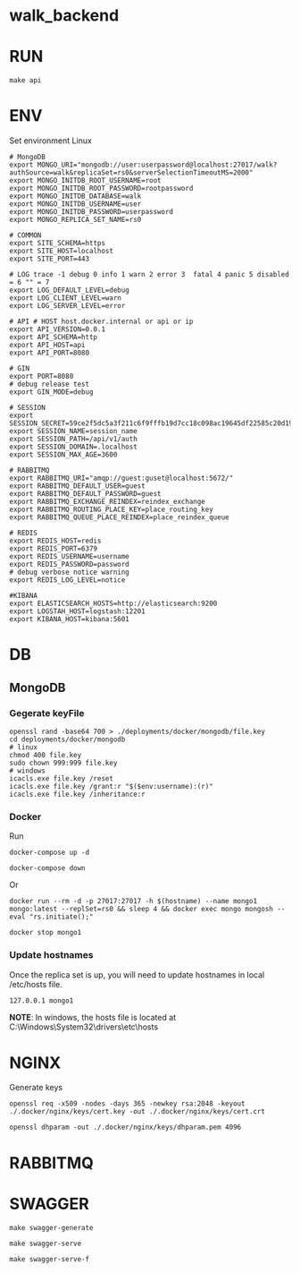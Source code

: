 # walk_backend

# RUN
```
make api
```

# ENV
Set environment
Linux
```
# MongoDB
export MONGO_URI="mongodb://user:userpassword@localhost:27017/walk?authSource=walk&replicaSet=rs0&serverSelectionTimeoutMS=2000"
export MONGO_INITDB_ROOT_USERNAME=root
export MONGO_INITDB_ROOT_PASSWORD=rootpassword
export MONGO_INITDB_DATABASE=walk
export MONGO_INITDB_USERNAME=user
export MONGO_INITDB_PASSWORD=userpassword
export MONGO_REPLICA_SET_NAME=rs0

# COMMON
export SITE_SCHEMA=https
export SITE_HOST=localhost
export SITE_PORT=443

# LOG trace -1 debug 0 info 1 warn 2 error 3  fatal 4 panic 5 disabled = 6 "" = 7
export LOG_DEFAULT_LEVEL=debug
export LOG_CLIENT_LEVEL=warn
export LOG_SERVER_LEVEL=error

# API # HOST host.docker.internal or api or ip
export API_VERSION=0.0.1
export API_SCHEMA=http
export API_HOST=api
export API_PORT=8080

# GIN
export PORT=8080
# debug release test
export GIN_MODE=debug

# SESSION
export SESSION_SECRET=59ce2f5dc5a3f211c6f9fffb19d7cc18c098ac19645df22585c20d19477f14ae
export SESSION_NAME=session_name
export SESSION_PATH=/api/v1/auth
export SESSION_DOMAIN=.localhost
export SESSION_MAX_AGE=3600

# RABBITMQ
export RABBITMQ_URI="amqp://guest:guset@localhost:5672/"
export RABBITMQ_DEFAULT_USER=guest
export RABBITMQ_DEFAULT_PASSWORD=guest
export RABBITMQ_EXCHANGE_REINDEX=reindex_exchange
export RABBITMQ_ROUTING_PLACE_KEY=place_routing_key
export RABBITMQ_QUEUE_PLACE_REINDEX=place_reindex_queue

# REDIS
export REDIS_HOST=redis
export REDIS_PORT=6379
export REDIS_USERNAME=username
export REDIS_PASSWORD=password
# debug verbose notice warning
export REDIS_LOG_LEVEL=notice

#KIBANA
export ELASTICSEARCH_HOSTS=http://elasticsearch:9200
export LOGSTAH_HOST=logstash:12201
export KIBANA_HOST=kibana:5601

```
# DB

## MongoDB
### Gegerate keyFile
```
openssl rand -base64 700 > ./deployments/docker/mongodb/file.key
cd deployments/docker/mongodb
# linux
chmod 400 file.key
sudo chown 999:999 file.key
# windows
icacls.exe file.key /reset
icacls.exe file.key /grant:r "$($env:username):(r)"
icacls.exe file.key /inheritance:r
```

### Docker
Run 
```
docker-compose up -d
```
```
docker-compose down
```
Or
```
docker run --rm -d -p 27017:27017 -h $(hostname) --name mongo1 mongo:latest --replSet=rs0 && sleep 4 && docker exec mongo mongosh --eval "rs.initiate();"
```
```
docker stop mongo1
```

### Update hostnames
Once the replica set is up, you will need to update hostnames in local /etc/hosts file.
```
127.0.0.1 mongo1
```
**NOTE**: In windows, the hosts file is located at C:\Windows\System32\drivers\etc\hosts

# NGINX
Generate keys
```
openssl req -x509 -nodes -days 365 -newkey rsa:2048 -keyout ./.docker/nginx/keys/cert.key -out ./.docker/nginx/keys/cert.crt
```
```
openssl dhparam -out ./.docker/nginx/keys/dhparam.pem 4096
```

# RABBITMQ

# SWAGGER

```
make swagger-generate
```
```
make swagger-serve
```
```
make swagger-serve-f
```